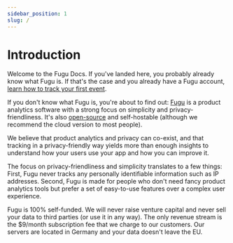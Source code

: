 ```yaml
---
sidebar_position: 1
slug: /
---
```


# Introduction

Welcome to the Fugu Docs. If you've landed here, you probably already know what Fugu is. If that's the case and you already have a Fugu account, [learn how to track your first event](/tracking-your-first-event/tracking-an-event).

If you don't know what Fugu is, you're about to find out: [Fugu](https://fugu.lol/) is a product analytics software with a strong focus on simplicity and privacy-friendliness. It's also [open-source](https://github.com/shafy/fugu) and self-hostable (although we recommend the cloud version to most people).

We believe that product analytics and privacy can co-exist, and that tracking in a privacy-friendly way yields more than enough insights to understand how your users use your app and how you can improve it.

The focus on privacy-friendliness and simplicity translates to a few things: First, Fugu never tracks any personally identifiable information such as IP addresses. Second, Fugu is made for people who don't need fancy product analytics tools but prefer a set of easy-to-use features over a complex user experience.

Fugu is 100% self-funded. We will never raise venture capital and never sell your data to third parties (or use it in any way). The only revenue stream is the $9/month subscription fee that we charge to our customers. Our servers are located in Germany and your data doesn't leave the EU. 